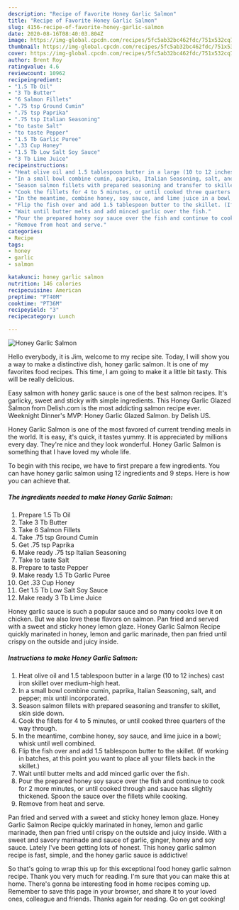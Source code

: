 ```yaml
---
description: "Recipe of Favorite Honey Garlic Salmon"
title: "Recipe of Favorite Honey Garlic Salmon"
slug: 4156-recipe-of-favorite-honey-garlic-salmon
date: 2020-08-16T08:40:03.804Z
image: https://img-global.cpcdn.com/recipes/5fc5ab32bc462fdc/751x532cq70/honey-garlic-salmon-recipe-main-photo.jpg
thumbnail: https://img-global.cpcdn.com/recipes/5fc5ab32bc462fdc/751x532cq70/honey-garlic-salmon-recipe-main-photo.jpg
cover: https://img-global.cpcdn.com/recipes/5fc5ab32bc462fdc/751x532cq70/honey-garlic-salmon-recipe-main-photo.jpg
author: Brent Roy
ratingvalue: 4.6
reviewcount: 10962
recipeingredient:
- "1.5 Tb Oil"
- "3 Tb Butter"
- "6 Salmon Fillets"
- ".75 tsp Ground Cumin"
- ".75 tsp Paprika"
- ".75 tsp Italian Seasoning"
- "to taste Salt"
- "to taste Pepper"
- "1.5 Tb Garlic Puree"
- ".33 Cup Honey"
- "1.5 Tb Low Salt Soy Sauce"
- "3 Tb Lime Juice"
recipeinstructions:
- "Heat olive oil and 1.5 tablespoon butter in a large (10 to 12 inches) cast iron skillet over medium-high heat."
- "In a small bowl combine cumin, paprika, Italian Seasoning, salt, and pepper; mix until incorporated."
- "Season salmon fillets with prepared seasoning and transfer to skillet, skin side down."
- "Cook the fillets for 4 to 5 minutes, or until cooked three quarters of the way through."
- "In the meantime, combine honey, soy sauce, and lime juice in a bowl; whisk until well combined."
- "Flip the fish over and add 1.5 tablespoon butter to the skillet. (If working in batches, at this point you want to place all your fillets back in the skillet.)"
- "Wait until butter melts and add minced garlic over the fish."
- "Pour the prepared honey soy sauce over the fish and continue to cook for 2 more minutes, or until cooked through and sauce has slightly thickened. Spoon the sauce over the fillets while cooking."
- "Remove from heat and serve."
categories:
- Recipe
tags:
- honey
- garlic
- salmon

katakunci: honey garlic salmon 
nutrition: 146 calories
recipecuisine: American
preptime: "PT40M"
cooktime: "PT36M"
recipeyield: "3"
recipecategory: Lunch

---
```



![Honey Garlic Salmon](https://img-global.cpcdn.com/recipes/5fc5ab32bc462fdc/751x532cq70/honey-garlic-salmon-recipe-main-photo.jpg)

Hello everybody, it is Jim, welcome to my recipe site. Today, I will show you a way to make a distinctive dish, honey garlic salmon. It is one of my favorites food recipes. This time, I am going to make it a little bit tasty. This will be really delicious.

Easy salmon with honey garlic sauce is one of the best salmon recipes. It&#39;s garlicky, sweet and sticky with simple ingredients. This Honey Garlic Glazed Salmon from Delish.com is the most addicting salmon recipe ever. Weeknight Dinner&#39;s MVP: Honey Garlic Glazed Salmon. by Delish US.

Honey Garlic Salmon is one of the most favored of current trending meals in the world. It is easy, it's quick, it tastes yummy. It is appreciated by millions every day. They're nice and they look wonderful. Honey Garlic Salmon is something that I have loved my whole life.


To begin with this recipe, we have to first prepare a few ingredients. You can have honey garlic salmon using 12 ingredients and 9 steps. Here is how you can achieve that.

<!--inarticleads1-->

##### The ingredients needed to make Honey Garlic Salmon:

1. Prepare 1.5 Tb Oil
1. Take 3 Tb Butter
1. Take 6 Salmon Fillets
1. Take .75 tsp Ground Cumin
1. Get .75 tsp Paprika
1. Make ready .75 tsp Italian Seasoning
1. Take to taste Salt
1. Prepare to taste Pepper
1. Make ready 1.5 Tb Garlic Puree
1. Get .33 Cup Honey
1. Get 1.5 Tb Low Salt Soy Sauce
1. Make ready 3 Tb Lime Juice


Honey garlic sauce is such a popular sauce and so many cooks love it on chicken. But we also love these flavors on salmon. Pan fried and served with a sweet and sticky honey lemon glaze. Honey Garlic Salmon Recipe quickly marinated in honey, lemon and garlic marinade, then pan fried until crispy on the outside and juicy inside. 

<!--inarticleads2-->

##### Instructions to make Honey Garlic Salmon:

1. Heat olive oil and 1.5 tablespoon butter in a large (10 to 12 inches) cast iron skillet over medium-high heat.
1. In a small bowl combine cumin, paprika, Italian Seasoning, salt, and pepper; mix until incorporated.
1. Season salmon fillets with prepared seasoning and transfer to skillet, skin side down.
1. Cook the fillets for 4 to 5 minutes, or until cooked three quarters of the way through.
1. In the meantime, combine honey, soy sauce, and lime juice in a bowl; whisk until well combined.
1. Flip the fish over and add 1.5 tablespoon butter to the skillet. (If working in batches, at this point you want to place all your fillets back in the skillet.)
1. Wait until butter melts and add minced garlic over the fish.
1. Pour the prepared honey soy sauce over the fish and continue to cook for 2 more minutes, or until cooked through and sauce has slightly thickened. Spoon the sauce over the fillets while cooking.
1. Remove from heat and serve.


Pan fried and served with a sweet and sticky honey lemon glaze. Honey Garlic Salmon Recipe quickly marinated in honey, lemon and garlic marinade, then pan fried until crispy on the outside and juicy inside. With a sweet and savory marinade and sauce of garlic, ginger, honey and soy sauce. Lately I&#39;ve been getting lots of honest. This honey garlic salmon recipe is fast, simple, and the honey garlic sauce is addictive! 

So that's going to wrap this up for this exceptional food honey garlic salmon recipe. Thank you very much for reading. I'm sure that you can make this at home. There's gonna be interesting food in home recipes coming up. Remember to save this page in your browser, and share it to your loved ones, colleague and friends. Thanks again for reading. Go on get cooking!
